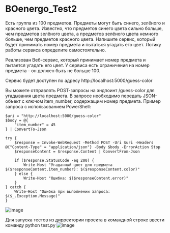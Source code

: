 # BOenergo_Test2
 
Есть группа из 100 предметов. Предметы могут быть синего, зелёного и красного цвета. Известно, что предметов синего цвета сильно больше, чем предметов зелёного цвета, а предметов зелёного цвета немного больше, чем предметов красного цвета. Напишите сервис, который будет принимать номер предмета и пытаться угадать его цвет. Логику работы сервиса определите самостоятельно.

Реализован Веб-сервис, который принимает номер предмета и пытается угадать его цвет. У сервиса есть ограничения на номер предмета - он должен быть не больше 100.

Сервис будет доступен по адресу http://localhost:5000/guess-color

Вы можете отправлять POST-запросы на эндпоинт /guess-color для угадывания цвета предмета. В запросе необходимо передать JSON-объект с ключом item_number, содержащим номер предмета.
Пример запроса с использованием PowerShell: 

```
$uri = "http://localhost:5000/guess-color"
$body = @{
    "item_number" = 45
} | ConvertTo-Json

try {
    $response = Invoke-WebRequest -Method POST -Uri $uri -Headers @{"Content-Type" = "application/json"} -Body $body -ErrorAction Stop
    $responseContent = $response.Content | ConvertFrom-Json
    
    if ($response.StatusCode -eq 200) {
        Write-Host "Угаданный цвет для предмета $($responseContent.item_number): $($responseContent.color)"
    } else {
        Write-Host "Ошибка: $($responseContent.error)"
    }
} catch {
    Write-Host "Ошибка при выполнении запроса: $($_.Exception.Message)"
}
```

![image](https://github.com/NikSh99/BOenergo_Test2/assets/43999726/31d68c74-f277-46e0-aa25-dab529fe07ca)

Для запуска тестов из дирректории проекта в командной строке ввести команду python test.py
![image](https://github.com/NikSh99/BOenergo_Test2/assets/43999726/e2e95659-739c-4862-9518-ee3dc02be090)
